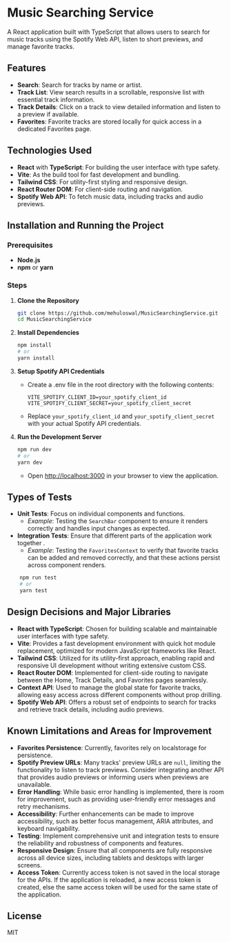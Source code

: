 # Music Searching Service

A React application built with TypeScript that allows users to search for music tracks using the Spotify Web API, listen to short previews, and manage favorite tracks.

## Features

-   **Search**: Search for tracks by name or artist.
-   **Track List**: View search results in a scrollable, responsive list with essential track information.
-   **Track Details**: Click on a track to view detailed information and listen to a preview if available.
-   **Favorites**: Favorite tracks are stored locally for quick access in a dedicated Favorites page.

## Technologies Used

-   **React** with **TypeScript**: For building the user interface with type safety.
-   **Vite**: As the build tool for fast development and bundling.
-   **Tailwind CSS**: For utility-first styling and responsive design.
-   **React Router DOM**: For client-side routing and navigation.
-   **Spotify Web API**: To fetch music data, including tracks and audio previews.

## Installation and Running the Project

### Prerequisites

-   **Node.js**
-   **npm** or **yarn**

### Steps

1. **Clone the Repository**

    ```bash
    git clone https://github.com/mehuloswal/MusicSearchingService.git
    cd MusicSearchingService
    ```

2. **Install Dependencies**

    ```bash
    npm install
    # or
    yarn install
    ```

3. **Setup Spotify API Credentials**

    - Create a .env file in the root directory with the following contents:

        ```env
        VITE_SPOTIFY_CLIENT_ID=your_spotify_client_id
        VITE_SPOTIFY_CLIENT_SECRET=your_spotify_client_secret
        ```

    - Replace `your_spotify_client_id` and `your_spotify_client_secret` with your actual Spotify API credentials.

4. **Run the Development Server**

    ```bash
    npm run dev
    # or
    yarn dev
    ```

    - Open [http://localhost:3000](http://localhost:3000) in your browser to view the application.

## Types of Tests

-   **Unit Tests**: Focus on individual components and functions.
    -   _Example_: Testing the `SearchBar` component to ensure it renders correctly and handles input changes as expected.
-   **Integration Tests**: Ensure that different parts of the application work together .
    -   _Example_: Testing the `FavoritesContext` to verify that favorite tracks can be added and removed correctly, and that these actions persist across component renders.

```bash
    npm run test
    # or
    yarn test
```

## Design Decisions and Major Libraries

-   **React with TypeScript**: Chosen for building scalable and maintainable user interfaces with type safety.
-   **Vite**: Provides a fast development environment with quick hot module replacement, optimized for modern JavaScript frameworks like React.
-   **Tailwind CSS**: Utilized for its utility-first approach, enabling rapid and responsive UI development without writing extensive custom CSS.
-   **React Router DOM**: Implemented for client-side routing to navigate between the Home, Track Details, and Favorites pages seamlessly.
-   **Context API**: Used to manage the global state for favorite tracks, allowing easy access across different components without prop drilling.
-   **Spotify Web API**: Offers a robust set of endpoints to search for tracks and retrieve track details, including audio previews.

## Known Limitations and Areas for Improvement

-   **Favorites Persistence**: Currently, favorites rely on localstorage for persistence.
-   **Spotify Preview URLs**: Many tracks' preview URLs are `null`, limiting the functionality to listen to track previews. Consider integrating another API that provides audio previews or informing users when previews are unavailable.
-   **Error Handling**: While basic error handling is implemented, there is room for improvement, such as providing user-friendly error messages and retry mechanisms.
-   **Accessibility**: Further enhancements can be made to improve accessibility, such as better focus management, ARIA attributes, and keyboard navigability.
-   **Testing**: Implement comprehensive unit and integration tests to ensure the reliability and robustness of components and features.
-   **Responsive Design**: Ensure that all components are fully responsive across all device sizes, including tablets and desktops with larger screens.
-   **Access Token**: Currently access token is not saved in the local storage for the APIs. If the application is reloaded, a new access token is created, else the same access token will be used for the same state of the application.

## License

MIT
